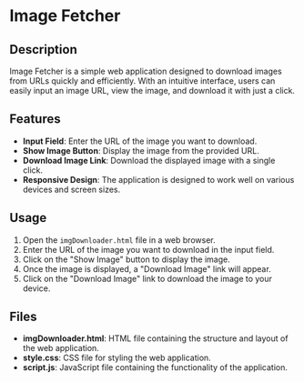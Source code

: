 # Image Fetcher

## Description
Image Fetcher is a simple web application designed to download images from URLs quickly and efficiently. With an intuitive interface, users can easily input an image URL, view the image, and download it with just a click.

## Features
- **Input Field**: Enter the URL of the image you want to download.
- **Show Image Button**: Display the image from the provided URL.
- **Download Image Link**: Download the displayed image with a single click.
- **Responsive Design**: The application is designed to work well on various devices and screen sizes.

## Usage
1. Open the `imgDownloader.html` file in a web browser.
2. Enter the URL of the image you want to download in the input field.
3. Click on the "Show Image" button to display the image.
4. Once the image is displayed, a "Download Image" link will appear.
5. Click on the "Download Image" link to download the image to your device.

## Files
- **imgDownloader.html**: HTML file containing the structure and layout of the web application.
- **style.css**: CSS file for styling the web application.
- **script.js**: JavaScript file containing the functionality of the application.

